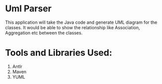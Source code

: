 # Uml Parser

This application will take the Java code and generate UML diagram for the classes. It would be able to show the relationship like Association, Aggregation etc between the classes.

# Tools and Libraries Used:

1. Antlr
2. Maven
3. YUML
